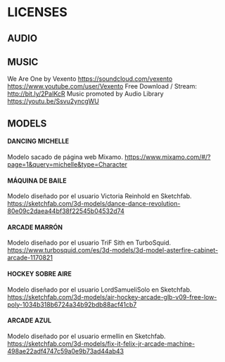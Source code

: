 # LICENSES

## AUDIO
## MUSIC
We Are One by Vexento https://soundcloud.com/vexento
https://www.youtube.com/user/Vexento
Free Download / Stream: http://bit.ly/2PaIKcR
Music promoted by Audio Library https://youtu.be/Ssvu2yncgWU

## MODELS

#### DANCING MICHELLE
Modelo sacado de página web Mixamo.
https://www.mixamo.com/#/?page=1&query=michelle&type=Character

#### MÁQUINA DE BAILE
Modelo diseñado por el usuario Victoria Reinhold en Sketchfab.
https://sketchfab.com/3d-models/dance-dance-revolution-80e09c2daea44bf38f22545b04532d74

#### ARCADE MARRÓN
Modelo diseñado por el usuario TriF Sith en TurboSquid.
https://www.turbosquid.com/es/3d-models/3d-model-asterfire-cabinet-arcade-1170821

#### HOCKEY SOBRE AIRE
Modelo diseñado por el usuario LordSamueliSolo en Sketchfab.
https://sketchfab.com/3d-models/air-hockey-arcade-glb-v09-free-low-poly-1034b318b6724a34b92bdb88acf41cb7

#### ARCADE AZUL
Modelo diseñado por el usuario ermellin en Sketchfab.
https://sketchfab.com/3d-models/fix-it-felix-jr-arcade-machine-498ae22adf4747c59a0e9b73ad44ab43
